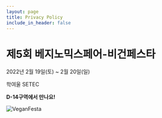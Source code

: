 ```yaml
---
layout: page
title: Privacy Policy
include_in_header: false
---
```


# 제5회 베지노믹스페어-비건페스타
2022년 2월 19일(토) ~ 2월 20일(일)

학여울 SETEC

**D-14구역에서 만나요!**

![VeganFesta](site.veganfesta_poster) 

